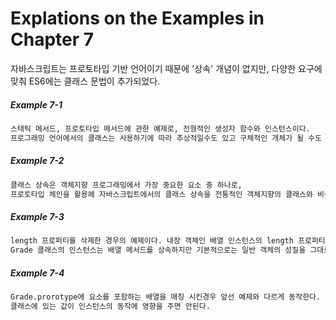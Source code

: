 # Explations on the Examples in Chapter 7

자바스크립트는 프로토타입 기반 언어이기 때문에 '상속' 개념이 없지만, 다양한 요구에 맞춰 ES6에는 클래스 문법이 추가되었다.


##### Example 7-1
```bash
스태틱 메서드, 프로토타입 메서드에 관한 예제로, 전형적인 생성자 함수와 인스턴스이다. 
프로그래밍 언어에서의 클래스는 사용하기에 따라 추상적일수도 있고 구체적인 개체가 될 수도 있다.
```

##### Example 7-2
```bash
클래스 상속은 객체지향 프로그래밍에서 가장 중요한 요소 중 하나로,
프로토타입 체인을 활용헤 자바스크립트에서의 클래스 상속을 전통적인 객체지향의 클래스와 비슷한 형태로 구현한다.
```

##### Example 7-3
```bash
length 프로퍼티를 삭제한 경우의 예제이다. 내장 객체인 배열 인스턴스의 length 프로퍼티는 configurable 속성이 false라서 삭제가 불가능하지만,
Grade 클래스의 인스턴스는 배열 메서드를 상속하지만 기본적으로는 일반 객체의 성질을 그대로 지니므로 삭제가 가능해서 문제가 된다.
```

##### Example 7-4
```bash
Grade.prorotype에 요소를 포함하는 배열을 매칭 시킨경우 앞선 예제와 다르게 동작한다. 
클래스에 있는 값이 인스턴스의 동작에 영향을 주면 안된다.
```

